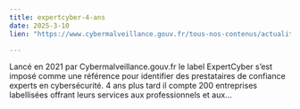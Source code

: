 ```yaml
---
title: expertcyber-4-ans
date: 2025-3-10
lien: "https://www.cybermalveillance.gouv.fr/tous-nos-contenus/actualites/expertcyber-4-ans"

---
```


Lancé en 2021 par Cybermalveillance.gouv.fr
le label ExpertCyber s’est imposé comme une référence pour identifier des prestataires de confiance experts en cybersécurité. 4 ans plus tard
il compte 200 entreprises labellisées
offrant leurs services aux professionnels et aux…
